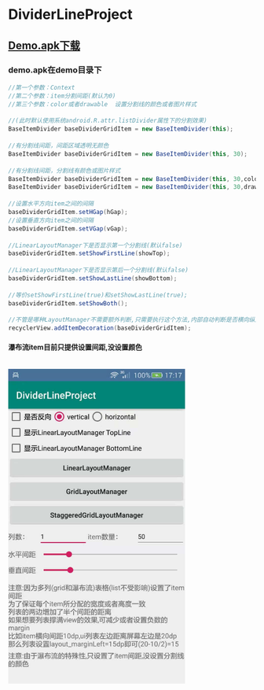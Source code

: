# DividerLineProject
## [Demo.apk下载](https://raw.githubusercontent.com/zhongruiAndroid/DividerLineProject/master/demo/demo.apk "apk文件")
### demo.apk在demo目录下

```java
//第一个参数：Context 
//第二个参数：item分割间距(默认为0)
//第三个参数：color或者drawable  设置分割线的颜色或者图片样式

//(此时默认使用系统android.R.attr.listDivider属性下的分割效果)
BaseItemDivider baseDividerGridItem = new BaseItemDivider(this);

//有分割线间距，间距区域透明无颜色
BaseItemDivider baseDividerGridItem = new BaseItemDivider(this, 30);

//有分割线间距，分割线有颜色或图片样式
BaseItemDivider baseDividerGridItem = new BaseItemDivider(this, 30,color);
BaseItemDivider baseDividerGridItem = new BaseItemDivider(this, 30,drawable);

//设置水平方向item之间的间隔
baseDividerGridItem.setHGap(hGap);
//设置垂直方向item之间的间隔
baseDividerGridItem.setVGap(vGap);

//LinearLayoutManager下是否显示第一个分割线(默认false)
baseDividerGridItem.setShowFirstLine(showTop);

//LinearLayoutManager下是否显示第后一个分割线(默认false)
baseDividerGridItem.setShowLastLine(showBottom);

//等价setShowFirstLine(true)和setShowLastLine(true);
baseDividerGridItem.setShowBoth();

//不管是哪种LayoutManager不需要额外判断,只需要执行这个方法,内部自动判断是否横向纵向以及反向
recyclerView.addItemDecoration(baseDividerGridItem);
```
#### 瀑布流item目前只提供设置间距,没设置颜色
<br/>
  
  
<img src="https://github.com/zhongruiAndroid/DividerLineProject/blob/master/image/image.jpg" alt="image" width="auto" height="640" >
